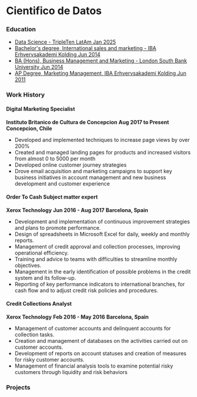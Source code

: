 # Cientifico de Datos

### Education

* <u>Data Science - [TripleTen LatAm](https://tripleten.com/es-chl/) Jan 2025</u>
* <u>Bachelor's degree, International sales and marketing - [IBA Erhvervsakademi Kolding](https://iba.dk/international/bachelor/bsc-in-international-business-management/) Jun 2014</u>
* <u>BA (Hons), Business Management and Marketing - [London South Bank University](https://www.lsbu.ac.uk/study/course-finder/ba-hons-business-management-marketing) Jun 2014</u>
* <u>AP Degree, Marketing Management, [IBA Erhvervsakademi Kolding](https://iba.dk/fuldtidsuddannelser/professionsbachelor/international-handel-og-markedsfoering/) Jun 2011</u>

### Work History

#### Digital Marketing Specialist
**Instituto Britanico de Cultura de Concepcion**
**Aug 2017 to Present**
**Concepcion, Chile**
- Developed and implemented techniques to increase page views by over 200%
- Created and managed landing pages for products and increased visitors from almost 0 to 5000 per month
- Developed online customer journey strategies
- Drove email acquisition and marketing campaigns to support key business initiatives in account management and new business development and customer experience

#### Order To Cash Subject matter expert
**Xerox Technology**
**Jun 2016 - Aug 2017**
**Barcelona, Spain**
- Development and implementation of continuous improvement strategies and plans to promote performance.
- Design of spreadsheets in Microsoft Excel for daily, weekly and monthly reports.
- Management of credit approval and collection processes, improving operational efficiency.
- Training and advice to teams with difficulties to streamline monthly objectives.
- Management in the early identification of possible problems in the credit system and its follow-up.
- Reporting of key performance indicators to international branches, for cash flow and to adjust credit risk policies and procedures.

#### Credit Collections Analyst
**Xerox Technology**
**Feb 2016 - May 2016**
**Barcelona, Spain**
- Management of customer accounts and delinquent accounts for collection tasks.
- Creation and management of databases on the activities carried out on customer accounts.
- Development of reports on account statuses and creation of measures for risky customer accounts.
- Management of financial analysis tools to examine potential risky customers through liquidity and risk behaviors

### Projects


